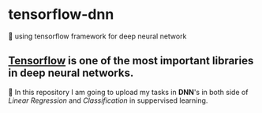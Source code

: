# tensorflow-dnn
🔑 using tensorflow framework for deep neural network

## [Tensorflow](https://www.tensorflow.org/) is one of the most important libraries in deep neural networks.

🔔 In this repository I am going to upload my tasks in **DNN**'s in both side of *Linear Regression* and *Classification* in suppervised learning. 

